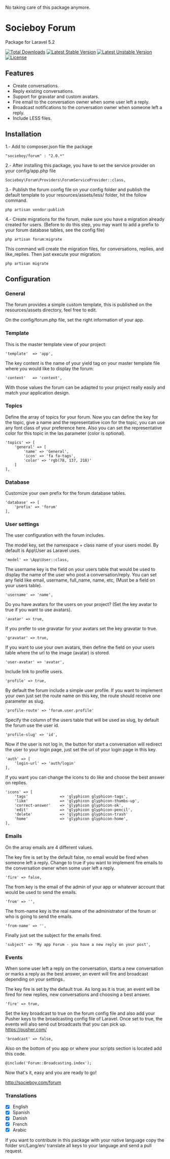 No taking care of this package anymore.

# Socieboy Forum
Package for Laravel 5.2

[![Total Downloads](https://poser.pugx.org/socieboy/forum/d/total.svg)](https://packagist.org/packages/socieboy/forum)
[![Latest Stable Version](https://poser.pugx.org/socieboy/forum/v/stable.svg)](https://packagist.org/packages/socieboy/forum)
[![Latest Unstable Version](https://poser.pugx.org/socieboy/forum/v/unstable.svg)](https://packagist.org/packages/socieboy/forum)
[![License](https://poser.pugx.org/socieboy/forum/license.svg)](https://packagist.org/packages/socieboy/forum)

## Features

- Create conversations.
- Reply existing conversations.
- Support for gravatar and custom avatars.
- Fire email to the conversation owner when some user left a reply.
- Broadcast notifications to the conversation owner when someone left a reply.
- Include LESS files.

## Installation

1.- Add to composer.json file the package
```
"socieboy/forum" : "2.0.*"
```

2.- After installing this package, you have to set the service provider on your config/app.php file
```
Socieboy\Forum\Providers\ForumServiceProvider::class,
```

3.- Publish the forum config file on your config folder and publish the default template to your resources/assets/less/ folder, hit the follow command.
```
php artisan vendor:publish
```

4.- Create migrations for the forum, make sure you have a migration already created for users.
(Before to do this step, you may want to add a prefix to your forum database tables, see the config file)
```
php artisan forum:migrate
```
This command will create the migration files, for conversations, replies, and like_replies. Then just execute your migration:
```
php artisan migrate
```

## Configuration

### General

The forum provides a simple custom template, this is published on the resources/assets directory, feel free to edit.

On the config/forum.php file, set the right information of your app.

### Template

This is the master template view of your project:
```
'template'  => 'app',
```

The key content is the name of your yield tag on your master template file where you would like to display the forum:
```
'content'   => 'content',
```

With those values the forum can be adapted to your project really easily and match your application design.


### Topics

Define the array of topics for your forum.
Now you can define the key for the topic, give a name and the representative icon for the topic, you can use any font class of your preference here.
Also you can set the representative color for this topic in the las parameter (color is optional).
```
'topics' => [
    'general' => [
        'name' => 'General',
        'icon' => 'fa fa-tags',
        'color' => 'rgb(78, 137, 218)'
    ]
],
```

### Database

Customize your own prefix for the forum database tables.
```
'database' => [
    'prefix' => 'forum'
],
```

### User settings

The user configuration with the forum includes.

The model key, set the namespace + class name of your users model. By default is App\User as Laravel uses.
```
'model' => \App\User::class,
```

The username key is the field on your users table that would be used to display the name of the user who post a conversation/reply. You can set any field like email, username, full_name, name, etc, (Must be a field on your users table).
```
'username' => 'name',
```

Do you have avatars for the users on your project? (Set the key avatar to true if you want to use avatars).
```
'avatar' => true,
```

If you prefer to use gravatar for your avatars set the key gravatar to true.
```
'gravatar' => true,
```

If you want to use your own avatars, then define the field on your users table where the url to the image (avatar) is stored.
```
'user-avatar' => 'avatar',
```

Include link to profile users.
```
'profile' => true,
```

By default the forum include a simple user profile. If you want to implement your own just set the route name on this key,
the route should receive one parameter as slug.
```
'profile-route' => 'forum.user.profile'
```

Specify the column of the users table that will be used as slug, by default the forum use the user id.
```
'profile-slug' => 'id',
```

Now if the user is not log in, the button for start a conversation will redirect the user to your login page, just set the url of your login page in this key. 
```
'auth' => [
    'login-url' => 'auth/login'
],
```

If you want you can change the icons to do like and choose the best answer on replies.
```
'icons' => [
    'tags'              => 'glyphicon glyphicon-tags',
    'like'              => 'glyphicon glyphicon-thumbs-up',
    'correct-answer'    => 'glyphicon glyphicon-ok',
    'edit'              => 'glyphicon glyphicon-pencil',
    'delete'            => 'glyphicon glyphicon-trash'
    'home'              => 'glyphicon glyphicon-home',
],
```

### Emails

On the array emails are 4 different values.

The key fire is set by the default false, no email would be fired when someone left a reply. Change to true if you want to implement fire emails to the conversation owner when some user left a reply.
```
'fire' => false,
```

The from key is the email of the admin of your app or whatever account that would be used to send the emails.
```
'from' => '',
```

The from-name key is the real name of the administrator of the forum or who is going to send the emails.
```
'from-name' => '',
```

Finally just set the subject for the emails fired.
```
'subject' => 'My app Forum - you have a new reply on your post',
```


### Events

When some user left a reply on the conversation, starts a new conversation or marks a reply as the best answer,  an event will fire and broadcast depending on your settings..

The key fire is set by the default true.  As long as it is true, an event will be fired for new replies, new conversations and choosing a best answer.
```
'fire' => true,
```

Set the key broadcast to true on the forum config file and also add your Pusher keys to the broadcasting config file of Laravel.  Once set to true, the events will also send out broadcasts that you can pick up.
https://pusher.com/
```
'broadcast' => false,
```

Also on the bottom of you app or where your scripts section is located add this code.
```
@include('Forum::Broadcasting.index');
```

Now that's it, easy and you are ready to go!

http://socieboy.com/forum


### Translations
- [x] English
- [x] Spanish
- [x] Danish
- [x] French
- [x] Arabic

If you want to contribute in this package with your native language copy the folder
src/Lang/en/ translate all keys to your language and send a pull request.

